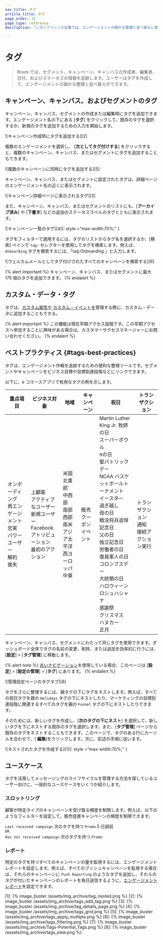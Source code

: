 ```yaml
---
nav_title: タグ
article_title: タグ
page_order: 12
page_type: reference
description: "このリファレンス記事では、エンゲージメントの細かな整理と並べ替えに使用できる Braze ダッシュボードのタグについて説明します。"

---
```

# タグ

> Braze では、セグメント、キャンペーン、キャンバスの作成者、編集者、日付、およびステータスの情報を追跡します。ユーザーはタグを作成して、エンゲージメントの細かな整理と並べ替えができます。

## キャンペーン、キャンバス、およびセグメントのタグ

キャンペーン、キャンバス、セグメントの作成または編集時にタグを追加できます。エンゲージメント名の下にある <span style="font-size: 14px;margin-bottom: .5rem;height: 16px;width: 16px;" class="fas fa-tag" ></span> \[**タグ**] をクリックして、既存のタグを選択するか、新規のタグを追加するための入力を開始します。

![キャンペーン作成時にタグを追加する][2]

複数のエンゲージメントを選択し、<span style="font-size: 14px;margin-bottom: .5rem;height: 16px;width: 16px;" class="fas fa-tag" ></span> \[**次としてタグ付けする**] をクリックすると、複数のキャンペーン、キャンバス、またはセグメントにタグを追加することもできます。

![複数のキャンペーンに同時にタグを追加する][5]

キャンペーン、キャンバス、またはセグメントに設定されたタグは、詳細ページのエンゲージメント名の近くに表示されます。

![キャンペーン詳細ページに表示されるタグ][3]

また、キャンペーン、キャンバス、またはセグメントのリストにも、\[**アーカイブ済み**] や \[**下書き**] などの追加のステータスラベルのタグとともに表示されます。

![キャンペーン一覧のタグ][4]{: style ="max-width:70%;" }

タグをフィルターで適用するには、タグのリストからタグ名を選択するか、\[検索] ペインで `tag:` セレクターを使用してタグを検索します。例えば、`Onboarding` タグを検索するには、「tag:Onboarding 」と入力します。

![ウェルカムメールとしてタグ付けされたすべてのキャンペーンを検索する][6]

{% alert important %}
キャンペーン、キャンバス、またはセグメントに最大 175 個のタグを追加できます。
{% endalert %}

## カスタム・データ・タグ

タグは、[カスタム属性や]({{site.baseurl}}/user_guide/data_and_analytics/custom_data/custom_attributes/#managing-custom-attributes) [カスタム・イベントを]({{site.baseurl}}/user_guide/data_and_analytics/custom_data/custom_events/#managing-custom-events)管理する際に、カスタム・データに追加することもできる。 

{% alert important %}
この機能は現在早期アクセス段階です。この早期アクセスへ参加することに興味がある場合は、カスタマーサクセスマネージャーにお問い合わせください。
{% endalert %}

## ベストプラクティス {#tags-best-practices}

タグは、エンゲージメント作戦を追跡するための便利な整理ツールです。セグメントやキャンペーンをビジネス目標や目標到達段階などにリンクできます。

以下に、e コマースアプリで有用なタグの例を示します。

<style>
table td {
    word-break: break-word;
}
</style>


<table>
<thead>
  <tr>
    <th>重点項目</th>
    <th>ビジネス対象</th>
    <th>地域</th>
    <th>キャンペーン</th>
    <th>祝日</th>
    <th>トランザクション</th>
  </tr>
</thead>
<tbody>
  <tr>
    <td>オンボーディング<br>再エンゲージメント<br>忠実<br>パワーユーザー<br>解約<br>喪失</td>
    <td>上顧客<br>アクティブなユーザー<br>新規ユーザー<br>Facebook アトリビューション<br>最初のアクション</td>
    <td>米国<br>北東部<br>中西部<br>南部<br>西部<br>南米<br>アジア太平洋<br>西ヨーロッパ<br>中東</td>
    <td>販売<br>クーポン<br>イベント</td>
    <td>Martin Luther King Jr. 牧師の日<br>スーパーボウル<br>πの日<br>聖パトリックデー<br>NCAA バスケットボールトーナメント<br>イースター<br>過ぎ越し<br>母の日<br>戦没将兵追悼記念日<br>父の日<br>独立記念日<br>労働者の日<br>復員軍人の日<br>コロンブスデー<br>大統領の日<br>ハロウィーン<br>ロシュハシャナ<br>感謝祭<br>クリスマス<br>ハヌカー<br>正月</td>
    <td>トランザクション<br>通知<br>接続アクション実行</td>
  </tr>
</tbody>
</table>

キャンペーン、キャンバス、セグメントにわたって同じタグを使用できます。ダッシュボード全体でタグの名前の変更、削除、または追加を効率的に行うには、\[**設定**] > \[**タグ管理**] に移動します。

{% alert note %}
[古いナビゲーション]({{site.baseurl}}/navigation)を使用している場合、このページは \[**設定**] > \[**設定の管理**] > \[**タグ**] にあります。
{% endalert %}

![管理設定ページのタグタブ][8]

タグをさらに整理するには、親タグの下にタグをネストします。例えば、すべての祝日タグを親の `Holidays` タグの下にネストしたり、マーケティングの目標到達段階に関連するすべてのタグを親の `Funnel` タグの下にネストしたりできます。 

そのためには、新しいタグを作成し、\[**次のタグの下にネスト**] を選択して、新しいタグを下にネストする既存のタグを選択します。また、\[**タグ管理**] ページから既存のタグをネストすることもできます。このページで、タグのある行にカーソルを合わせて、\[**<i class="fas fa-pencil-alt"></i> 編集**]をクリックします。次に、前述の手順に従います。

![ネストされたタグを作成する][1]{: style ="max-width:70%;" }

## ユースケース

タグを活用してメッセージングのライフサイクルを管理する方法を探しているユーザー向けに、一般的なユースケースをいくつか紹介します。

### スロットリング

顧客が特定タイプのキャンペーンを受け取る頻度を制限します。例えば、以下のようなフィルターを設定して、販売促進キャンペーンの頻度を制限できます。

`Last received campaign` 次のタグを持つ `Promo` 5 日超前
<br>`OR`<br>
`Has not received campaign` 次のタグを持つ `Promo`

### レポート

特定のタグを持つすべてのキャンペーンの量を監視するには、エンゲージメントレポートを設定します。例えば、すべてのプッシュキャンペーンを監視する場合は、それらのキャンペーンに `Push Reporting` のようなタグを追加し、それらのタグが付いたキャンペーンのレポートを毎日送信するように、[エンゲージメントレポート]({{site.baseurl}}/user_guide/data_and_analytics/reporting/engagement_reports/#automatically-select-campaigns-or-canvases)を設定できます。



[1]: {% image_buster /assets/img_archive/tag_nested.png %}
[2]: {% image_buster /assets/img_archive/tags_add_tag.png %}
[3]: {% image_buster /assets/img_archive/tag_details_page.png %}
[4]: {% image_buster /assets/img_archive/tags_grid.png %}
[5]: {% image_buster /assets/img_archive/tags_apply_multiple.png %}
[6]: {% image_buster /assets/img_archive/tags_filtering.png %}
[7]: {% image_buster /assets/img_archive/Tags-Potential_Tags.png %}
[8]: {% image_buster /assets/img_archive/tags_view.png %}
